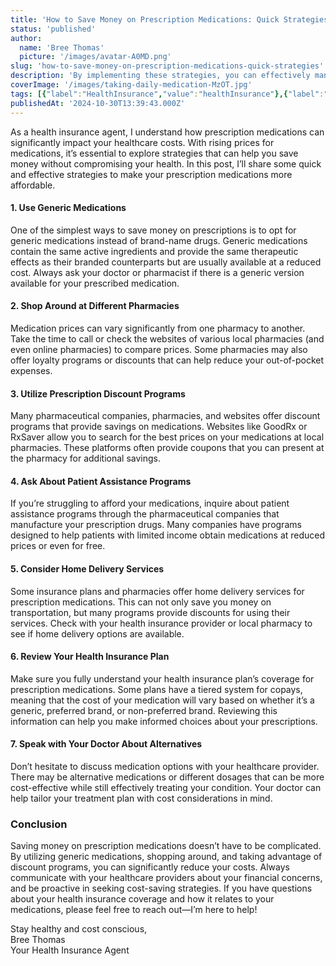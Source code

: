 ```yaml
---
title: 'How to Save Money on Prescription Medications: Quick Strategies'
status: 'published'
author:
  name: 'Bree Thomas'
  picture: '/images/avatar-A0MD.png'
slug: 'how-to-save-money-on-prescription-medications-quick-strategies'
description: 'By implementing these strategies, you can effectively manage your healthcare expenses and maintain access to necessary medications while promoting your family''s well-being.'
coverImage: '/images/taking-daily-medication-MzOT.jpg'
tags: [{"label":"HealthInsurance","value":"healthInsurance"},{"label":"PrescriptionSavings","value":"prescriptionSavings"},{"label":"HealthcareTips","value":"healthcareTips"},{"label":"GenericMedications","value":"genericMedications"},{"label":"PharmacySavings","value":"pharmacySavings"},{"label":"PatientAssistancePrograms","value":"patientAssistancePrograms"}]
publishedAt: '2024-10-30T13:39:43.000Z'
---
```


As a health insurance agent, I understand how prescription medications can significantly impact your healthcare costs. With rising prices for medications, it’s essential to explore strategies that can help you save money without compromising your health. In this post, I’ll share some quick and effective strategies to make your prescription medications more affordable.

#### 1. **Use Generic Medications**

One of the simplest ways to save money on prescriptions is to opt for generic medications instead of brand-name drugs. Generic medications contain the same active ingredients and provide the same therapeutic effects as their branded counterparts but are usually available at a reduced cost. Always ask your doctor or pharmacist if there is a generic version available for your prescribed medication.

#### 2. **Shop Around at Different Pharmacies**

Medication prices can vary significantly from one pharmacy to another. Take the time to call or check the websites of various local pharmacies (and even online pharmacies) to compare prices. Some pharmacies may also offer loyalty programs or discounts that can help reduce your out-of-pocket expenses.

#### 3. **Utilize Prescription Discount Programs**

Many pharmaceutical companies, pharmacies, and websites offer discount programs that provide savings on medications. Websites like GoodRx or RxSaver allow you to search for the best prices on your medications at local pharmacies. These platforms often provide coupons that you can present at the pharmacy for additional savings.

#### 4. **Ask About Patient Assistance Programs**

If you’re struggling to afford your medications, inquire about patient assistance programs through the pharmaceutical companies that manufacture your prescription drugs. Many companies have programs designed to help patients with limited income obtain medications at reduced prices or even for free.

#### 5. **Consider Home Delivery Services**

Some insurance plans and pharmacies offer home delivery services for prescription medications. This can not only save you money on transportation, but many programs provide discounts for using their services. Check with your health insurance provider or local pharmacy to see if home delivery options are available.

#### 6. **Review Your Health Insurance Plan**

Make sure you fully understand your health insurance plan’s coverage for prescription medications. Some plans have a tiered system for copays, meaning that the cost of your medication will vary based on whether it’s a generic, preferred brand, or non-preferred brand. Reviewing this information can help you make informed choices about your prescriptions.

#### 7. **Speak with Your Doctor About Alternatives**

Don’t hesitate to discuss medication options with your healthcare provider. There may be alternative medications or different dosages that can be more cost-effective while still effectively treating your condition. Your doctor can help tailor your treatment plan with cost considerations in mind.

### Conclusion

Saving money on prescription medications doesn’t have to be complicated. By utilizing generic medications, shopping around, and taking advantage of discount programs, you can significantly reduce your costs. Always communicate with your healthcare providers about your financial concerns, and be proactive in seeking cost-saving strategies. If you have questions about your health insurance coverage and how it relates to your medications, please feel free to reach out—I’m here to help!

Stay healthy and cost conscious,\
Bree Thomas\
Your Health Insurance Agent